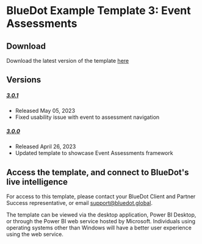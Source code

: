 # BlueDot Example Template 3: Event Assessments

## Download

Download the latest version of the template [here](https://github.com/BlueDot-global/bluedot-support/raw/main/Example%20Templates/Power%20BI/Template%203%20-%20Event%20Assessments/template3-event-assessments-v3.0.1.pbix)

## Versions

##### [3.0.1](https://github.com/BlueDot-global/bluedot-support/raw/EVENTv3.0.1/Example%20Templates/Power%20BI/Template%203%20-%20Event%20Assessments/template3-event-assessments-v3.0.1.pbix)
- Released May 05, 2023
- Fixed usability issue with event to assessment navigation

##### [3.0.0](https://github.com/BlueDot-global/bluedot-support/raw/EVENTv3.0.0/Example%20Templates/Power%20BI/Template%203%20-%20Event%20Assessments/template3-event-assessments-v3.0.0.pbix)
- Released April 26, 2023
- Updated template to showcase Event Assessments framework

## Access the template, and connect to BlueDot's live intelligence

For access to this template, please contact your BlueDot Client and Partner Success representative, or email support@bluedot.global.

The template can be viewed via the desktop application, Power BI Desktop, or through the Power BI web service hosted by Microsoft. Individuals using operating systems other than Windows will have a better user experience using the web service.